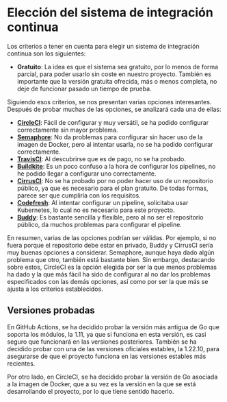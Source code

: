 # Elección del sistema de integración continua

Los criterios a tener en cuenta para elegir un sistema de integración continua son los siguientes:
- **Gratuito**: La idea es que el sistema sea gratuito, por lo menos de forma parcial, para poder usarlo sin coste en nuestro proyecto. También es importante que la versión gratuita ofrecida, más o menos completa, no deje de funcionar pasado un tiempo de prueba.

Siguiendo esos criterios, se nos presentan varias opciones interesantes. Después de probar muchas de las opciones, se analizará cada una de ellas:

- **[CircleCI](https://circleci.com/)**: Fácil de configurar y muy versátil, se ha podido configurar correctamente sin mayor problema.
- **[Semaphore](https://semaphoreci.com/)**: No da problemas para configurar sin hacer uso de la imagen de Docker, pero al intentar usarla, no se ha podido configurar correctamente.
- **[TravisCI](https://www.travis-ci.com/)**: Al descubrirse que es de pago, no se ha probado.
- **[Buildkite](https://buildkite.com/)**: Es un poco confuso a la hora de configurar los pipelines, no he podido llegar a configurar uno correctamente.
- **[CirrusCI](https://cirrus-ci.org/)**: No se ha probado por no poder hacer uso de un repositorio público, ya que es necesario para el plan gratuito. De todas formas, parece ser que cumpliría con los requisitos.
- **[Codefresh](https://codefresh.io/)**: Al intentar configurar un pipeline, solicitaba usar Kubernetes, lo cual no es necesario para este proyecto.
- **[Buddy](https://buddy.works/)**: Es bastante sencilla y flexible, pero al no ser el repositorio público, da muchos problemas para configurar el pipeline.

En resumen, varias de las opciones podrían ser válidas. Por ejemplo, si no fuera porque el repositorio debe estar en privado, Buddy y CirrusCI sería muy buenas opciones a considerar. Semaphore, aunque haya dado algún problema que otro, también está bastante bien. Sin embargo, destacando sobre estos, CircleCI es la opción elegida por ser la que menos problemas ha dado y la que más fácil ha sido de configurar al no dar los problemas especificados con las demás opciones, así como por ser la que más se ajusta a los criterios establecidos.

## Versiones probadas

En GitHub Actions, se ha decidido probar la versión más antigua de Go que soporta los módulos, la 1.11, ya que si
funciona en esta versión, es casi seguro que funcionará en las versiones posteriores. También se ha decidido probar con una de las versiones oficiales estables, la 1.22.10, para asegurarse de que el proyecto funciona en las versiones estables más recientes.

Por otro lado, en CircleCI, se ha decidido probar la versión de Go asociada a la imagen de Docker, que a su vez es la versión en la que se está desarrollando el proyecto, por lo que tiene sentido hacerlo.